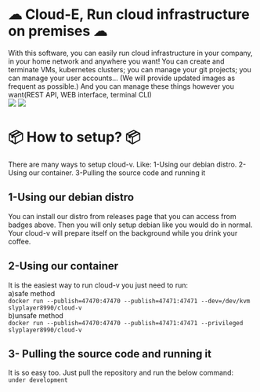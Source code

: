 # ☁ Cloud-E, Run cloud infrastructure on premises ☁
With this software, you can easily run cloud infrastructure in your company, in your home network and anywhere you want!
You can create and terminate VMs, kubernetes clusters; you can manage your git projects; you can manage your user accounts...
(We will provide updated images as frequent as possible.)
And you can manage these things however you want(REST API, WEB interface, terminal CLI)
<br/><a href="https://hub.docker.com/r/slyplayer8990/cloud-v"><img src="https://img.shields.io/badge/Docker-Repository-03fcdf"></img></a> <a><img src="https://github.com/slyplayer8990/cloud-v/actions/workflows/docker-image.yml/badge.svg"></img></a>
# 📦 How to setup? 📦
There are many ways to setup cloud-v. Like:
1-Using our debian distro.
2-Using our container.
3-Pulling the source code and running it
## 1-Using our debian distro
You can install our distro from releases page that you can access from badges above. Then you will only setup debian like you would do in normal. Your cloud-v will prepare itself on the background while you drink your coffee.
## 2-Using our container
It is the easiest way to run cloud-v you just need to run: <br/>
a)safe method <br/>
```docker run --publish=47470:47470 --publish=47471:47471 --dev=/dev/kvm slyplayer8990/cloud-v``` <br/>
b)unsafe method <br/>
```docker run --publish=47470:47470 --publish=47471:47471 --privileged slyplayer8990/cloud-v``` <br/>
## 3- Pulling the source code and running it
It is so easy too. Just pull the repository and run the below command: <br/>
```under development```
